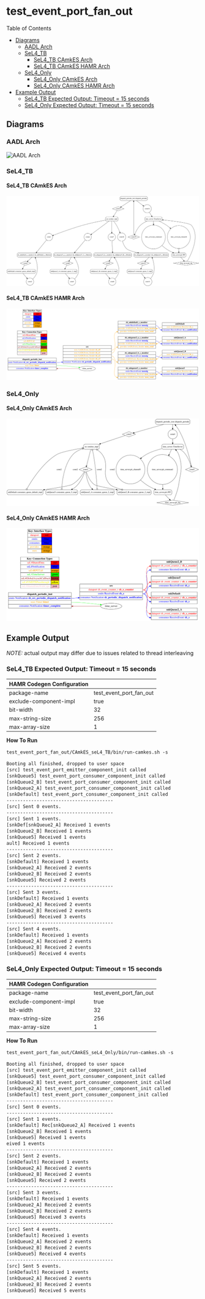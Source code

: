 # test_event_port_fan_out

 Table of Contents
  * [Diagrams](#diagrams)
    * [AADL Arch](#aadl-arch)
    * [SeL4_TB](#sel4tb)
      * [SeL4_TB CAmkES Arch](#sel4tb-camkes-arch)
      * [SeL4_TB CAmkES HAMR Arch](#sel4tb-camkes-hamr-arch)
    * [SeL4_Only](#sel4only)
      * [SeL4_Only CAmkES Arch](#sel4only-camkes-arch)
      * [SeL4_Only CAmkES HAMR Arch](#sel4only-camkes-hamr-arch)
  * [Example Output](#example-output)
    * [SeL4_TB Expected Output: Timeout = 15 seconds](#sel4tb-expected-output-timeout--15-seconds)
    * [SeL4_Only Expected Output: Timeout = 15 seconds](#sel4only-expected-output-timeout--15-seconds)

## Diagrams
### AADL Arch
![AADL Arch](diagrams/aadl-arch.png)

### SeL4_TB
#### SeL4_TB CAmkES Arch
![SeL4_TB CAmkES Arch](diagrams/CAmkES-arch-SeL4_TB.svg)

#### SeL4_TB CAmkES HAMR Arch
![SeL4_TB CAmkES HAMR Arch](diagrams/CAmkES-HAMR-arch-SeL4_TB.svg)

### SeL4_Only
#### SeL4_Only CAmkES Arch
![SeL4_Only CAmkES Arch](diagrams/CAmkES-arch-SeL4_Only.svg)

#### SeL4_Only CAmkES HAMR Arch
![SeL4_Only CAmkES HAMR Arch](diagrams/CAmkES-HAMR-arch-SeL4_Only.svg)

## Example Output
*NOTE:* actual output may differ due to issues related to thread interleaving
### SeL4_TB Expected Output: Timeout = 15 seconds

  |HAMR Codegen Configuration| |
  |--|--|
  | package-name | test_event_port_fan_out |
  | exclude-component-impl | true |
  | bit-width | 32 |
  | max-string-size | 256 |
  | max-array-size | 1 |


  **How To Run**
  ```
  test_event_port_fan_out/CAmkES_seL4_TB/bin/run-camkes.sh -s
  ```

  ```
  Booting all finished, dropped to user space
  [src] test_event_port_emitter_component_init called
  [snkQueue5] test_event_port_consumer_component_init called
  [snkQueue2_B] test_event_port_consumer_component_init called
  [snkQueue2_A] test_event_port_consumer_component_init called
  [snkDefault] test_event_port_consumer_component_init called
  ---------------------------------------
  [src] Sent 0 events.
  ---------------------------------------
  [src] Sent 1 events.
  [snkDef[snkQueue2_A] Received 1 events
  [snkQueue2_B] Received 1 events
  [snkQueue5] Received 1 events
  ault] Received 1 events
  ---------------------------------------
  [src] Sent 2 events.
  [snkDefault] Received 1 events
  [snkQueue2_A] Received 2 events
  [snkQueue2_B] Received 2 events
  [snkQueue5] Received 2 events
  ---------------------------------------
  [src] Sent 3 events.
  [snkDefault] Received 1 events
  [snkQueue2_A] Received 2 events
  [snkQueue2_B] Received 2 events
  [snkQueue5] Received 3 events
  ---------------------------------------
  [src] Sent 4 events.
  [snkDefault] Received 1 events
  [snkQueue2_A] Received 2 events
  [snkQueue2_B] Received 2 events
  [snkQueue5] Received 4 events

  ```

### SeL4_Only Expected Output: Timeout = 15 seconds

  |HAMR Codegen Configuration| |
  |--|--|
  | package-name | test_event_port_fan_out |
  | exclude-component-impl | true |
  | bit-width | 32 |
  | max-string-size | 256 |
  | max-array-size | 1 |


  **How To Run**
  ```
  test_event_port_fan_out/CAmkES_seL4_Only/bin/run-camkes.sh -s
  ```

  ```
  Booting all finished, dropped to user space
  [src] test_event_port_emitter_component_init called
  [snkQueue5] test_event_port_consumer_component_init called
  [snkQueue2_B] test_event_port_consumer_component_init called
  [snkQueue2_A] test_event_port_consumer_component_init called
  [snkDefault] test_event_port_consumer_component_init called
  ---------------------------------------
  [src] Sent 0 events.
  ---------------------------------------
  [src] Sent 1 events.
  [snkDefault] Rec[snkQueue2_A] Received 1 events
  [snkQueue2_B] Received 1 events
  [snkQueue5] Received 1 events
  eived 1 events
  ---------------------------------------
  [src] Sent 2 events.
  [snkDefault] Received 1 events
  [snkQueue2_A] Received 2 events
  [snkQueue2_B] Received 2 events
  [snkQueue5] Received 2 events
  ---------------------------------------
  [src] Sent 3 events.
  [snkDefault] Received 1 events
  [snkQueue2_A] Received 2 events
  [snkQueue2_B] Received 2 events
  [snkQueue5] Received 3 events
  ---------------------------------------
  [src] Sent 4 events.
  [snkDefault] Received 1 events
  [snkQueue2_A] Received 2 events
  [snkQueue2_B] Received 2 events
  [snkQueue5] Received 4 events
  ---------------------------------------
  [src] Sent 5 events.
  [snkDefault] Received 1 events
  [snkQueue2_A] Received 2 events
  [snkQueue2_B] Received 2 events
  [snkQueue5] Received 5 events

  ```